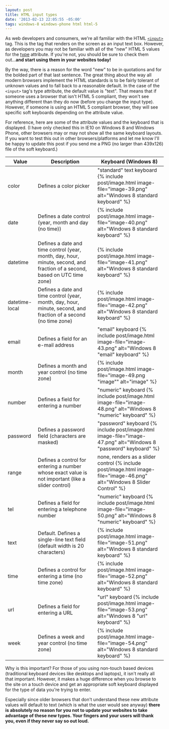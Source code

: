 ```yaml
---
layout: post
title: HTML input types
date: '2013-02-13 22:05:55 -05:00'
tags: windows-8 windows-phone html html-5
---
```


As web developers and consumers, we're all familiar with the HTML [`<input>`](http://www.w3schools.com/tags/tag_input.asp) tag. This is the tag that renders on the screen as an input text box. However, as developers you may not be familiar with all of the "new" HTML 5 values for the [type](http://www.w3schools.com/tags/att_input_type.asp) attribute. If you're not, you should be sure to check them out...**and start using them in your websites today!**

By the way, there is a reason for the word "new" to be in quotations and for the bolded part of that last sentence. The great thing about the way all modern browsers implement the HTML standards is to be fairly tolerant of unknown values and to fall back to a reasonable default. In the case of the `<input>` tag's type attribute, the default value is "text". That means that if someone uses a browser that isn't HTML 5 compliant, they won't see anything different than they do now (before you change the input type). However, if someone is using an HTML 5 compliant browser, they will see specific soft keyboards depending on the attribute value.

For reference, here are some of the attribute values and the keyboard that is displayed. (I have only checked this in IE10 on Windows 8 and Windows Phone, other browsers may or may not show all the same keyboard layouts. If you want to test this out in other browsers/platforms and let me know I'll be happy to update this post if you send me a PNG (no larger than 439x126) file of the soft keyboard.)

| **Value** | **Description** | **Keyboard (Windows 8)** |
| --------- | --------------- | ------------------------ |
| color | Defines a color picker | "standard" text keyboard {% include post/image.html image-file="image-39.png" alt="Windows 8 standard keyboard" %} |
| date | Defines a date control (year, month and day (no time)) | {% include post/image.html image-file="image-40.png" alt="Windows 8 standard keyboard" %} |
| datetime | Defines a date and time control (year, month, day, hour, minute, second, and fraction of a second, based on UTC time zone) | {% include post/image.html image-file="image-41.png" alt="Windows 8 standard keyboard" %} |
| datetime-local | Defines a date and time control (year, month, day, hour, minute, second, and fraction of a second (no time zone) | {% include post/image.html image-file="image-42.png" alt="Windows 8 standard keyboard" %} |
| email | Defines a field for an e-mail address | "email" keyboard {% include post/image.html image-file="image-43.png" alt="Windows 8 "email" keyboard" %} |
| month | Defines a month and year control (no time zone) | {% include post/image.html image-file="image-49.png "image"" alt="image" %} |
| number | Defines a field for entering a number | "numeric" keyboard {% include post/image.html image-file="image-48.png" alt="Windows 8 "numeric" keyboard" %} | 
| password | Defines a password field (characters are masked) | "password" keyboard {% include post/image.html image-file="image-47.png" alt="Windows 8 "password" keyboard" %} |
| range | Defines a control for entering a number whose exact value is not important (like a slider control) | none, renders as a slider control {% include post/image.html image-file="image-46.png" alt="Windows 8 Slider Control" %} |
| tel | Defines a field for entering a telephone number | "numeric" keyboard {% include post/image.html image-file="image-50.png" alt="Windows 8 "numeric" keyboard" %} |
| text | Default. Defines a single-line text field (default width is 20 characters) | {% include post/image.html image-file="image-51.png" alt="Windows 8 standard keyboard" %} |
| time | Defines a control for entering a time (no time zone) | {% include post/image.html image-file="image-52.png" alt="Windows 8 standard keyboard" %} |
| url | Defines a field for entering a URL | "url" keyboard {% include post/image.html image-file="image-53.png" alt="Windows 8 "url" keyboard" %} |
| week | Defines a week and year control (no time zone) | {% include post/image.html image-file="image-54.png" alt="Windows 8 standard keyboard" %} |           

Why is this important? For those of you using non-touch based devices (traditional keyboard devices like desktops and laptops), it isn't really all that important. However, it makes a huge difference when you browse to the site on a touch device and get an appropriate soft keyboard displayed for the type of data you're trying to enter.

Especially since older browsers that don't understand these new attribute values will default to text (which is what the user would see anyway) **there is absolutely no reason for you not to update your websites to take advantage of these new types. Your fingers and your users will thank you, even if they never say so out loud.**
